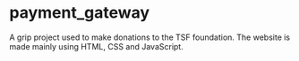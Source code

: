 # payment_gateway
A grip project used to make donations to the TSF foundation. The website is made mainly using HTML, CSS and JavaScript.
